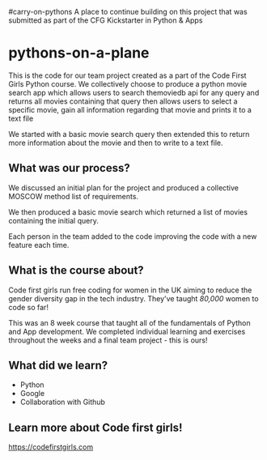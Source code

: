 #carry-on-pythons
A place to continue building on this project that was submitted as part of the CFG Kickstarter in Python & Apps


# pythons-on-a-plane

This is the code for our team project created as a part of the Code First Girls Python course.
We  collectively choose to produce a python movie search app which allows users to search themoviedb api for any query and returns all movies containing that query then allows users to select a specific movie, gain all information regarding that movie and prints it to a text file

We started with a basic movie search query then extended this to return more information about the movie and then to write to a text file. 

## What was our process?

We discussed an initial plan for the project and produced a collective MOSCOW method list of requirements. 

We then produced a basic movie search which returned a list of movies containing the initial query. 

Each person in the team added to the code improving the code with a new feature each time. 


## What is the course about?

Code first girls run free coding for women in the UK aiming to reduce the gender diversity gap in the tech industry. They've taught *80,000* women to code so far!

This was an 8 week course that taught all of the fundamentals of Python and App development. We completed individual learning and exercises throughout the weeks and a final team project - this is ours!



## What did we learn?

- Python
- Google
- Collaboration with Github


## Learn more about Code first girls!
 
https://codefirstgirls.com
